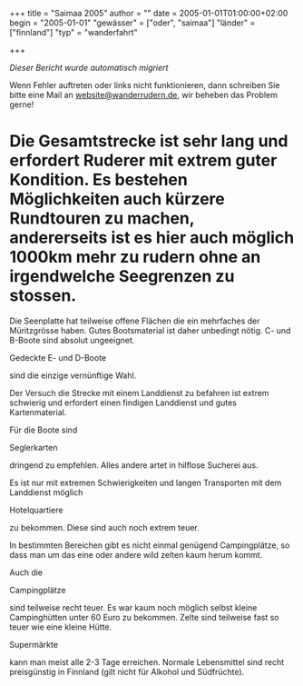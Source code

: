 +++
title = "Saimaa 2005"
author = ""
date = 2005-01-01T01:00:00+02:00
begin = "2005-01-01"
"gewässer" = ["oder", "saimaa"]
"länder" = ["finnland"]
"typ" = "wanderfahrt"

+++


*Dieser Bericht wurde automatisch migriert*

Wenn Fehler auftreten oder links nicht funktionieren, dann schreiben Sie bitte eine Mail an website@wanderrudern.de, wir beheben das Problem gerne!



# Die Gesamtstrecke ist sehr lang und erfordert Ruderer mit extrem guter Kondition. Es bestehen Möglichkeiten auch kürzere Rundtouren zu machen, andererseits ist es hier auch möglich 1000km mehr zu rudern ohne an irgendwelche Seegrenzen zu stossen.


Die Seenplatte hat teilweise offene Flächen die ein mehrfaches der Müritzgrösse haben. Gutes Bootsmaterial ist daher unbedingt nötig. C- und B-Boote sind absolut ungeeignet.

Gedeckte E- und D-Boote

sind die einzige vernünftige Wahl.

Der Versuch die Strecke mit einem Landdienst zu befahren ist extrem schwierig und erfordert einen findigen Landdienst und gutes Kartenmaterial.

Für die Boote sind

Seglerkarten

dringend zu empfehlen. Alles andere artet in hilflose Sucherei aus.

Es ist nur mit extremen Schwierigkeiten und langen Transporten mit dem Landdienst möglich

Hotelquartiere

zu bekommen. Diese sind auch noch extrem teuer.

In bestimmten Bereichen gibt es nicht einmal genügend Campingplätze, so dass man um das eine oder andere wild zelten kaum herum kommt.

Auch die

Campingplätze

sind teilweise recht teuer. Es war kaum noch möglich selbst kleine Campinghütten unter 60 Euro zu bekommen. Zelte sind teilweise fast so teuer wie eine kleine Hütte.

Supermärkte

kann man meist alle 2-3 Tage erreichen. Normale Lebensmittel sind recht preisgünstig in Finnland (gilt nicht für Alkohol und Südfrüchte).